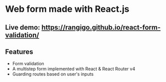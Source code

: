 # Web form made with React.js
## Live demo: https://rangigo.github.io/react-form-validation/
## Features
* Form validation
* A multistep form implemented with React & React Router v4
* Guarding routes based on user's inputs
